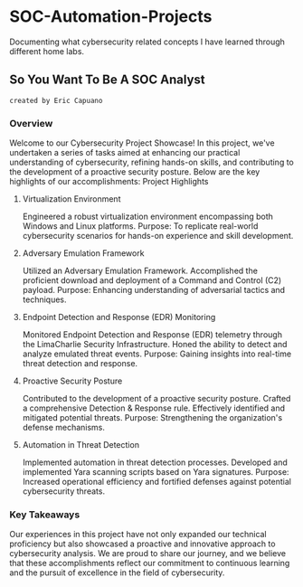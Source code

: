 # SOC-Automation-Projects
Documenting what cybersecurity related concepts I have learned through different home labs.

## So You Want To Be A SOC Analyst 
    created by Eric Capuano
### Overview

Welcome to our Cybersecurity Project Showcase! In this project, we've undertaken a series of tasks aimed at enhancing our practical understanding of cybersecurity, refining hands-on skills, and contributing to the development of a proactive security posture. Below are the key highlights of our accomplishments:
Project Highlights
1. Virtualization Environment

    Engineered a robust virtualization environment encompassing both Windows and Linux platforms.
    Purpose: To replicate real-world cybersecurity scenarios for hands-on experience and skill development.

2. Adversary Emulation Framework

    Utilized an Adversary Emulation Framework.
    Accomplished the proficient download and deployment of a Command and Control (C2) payload.
    Purpose: Enhancing understanding of adversarial tactics and techniques.

3. Endpoint Detection and Response (EDR) Monitoring

    Monitored Endpoint Detection and Response (EDR) telemetry through the LimaCharlie Security Infrastructure.
    Honed the ability to detect and analyze emulated threat events.
    Purpose: Gaining insights into real-time threat detection and response.

4. Proactive Security Posture

    Contributed to the development of a proactive security posture.
    Crafted a comprehensive Detection & Response rule.
    Effectively identified and mitigated potential threats.
    Purpose: Strengthening the organization's defense mechanisms.

5. Automation in Threat Detection

    Implemented automation in threat detection processes.
    Developed and implemented Yara scanning scripts based on Yara signatures.
    Purpose: Increased operational efficiency and fortified defenses against potential cybersecurity threats.

### Key Takeaways

Our experiences in this project have not only expanded our technical proficiency but also showcased a proactive and innovative approach to cybersecurity analysis. We are proud to share our journey, and we believe that these accomplishments reflect our commitment to continuous learning and the pursuit of excellence in the field of cybersecurity.
